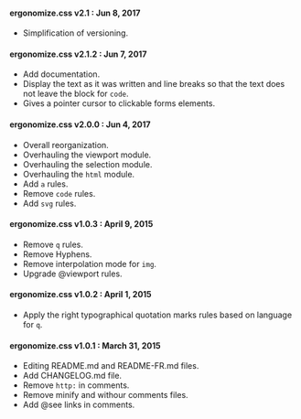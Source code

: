 #### ergonomize.css v2.1 : Jun 8, 2017

* Simplification of versioning.

#### ergonomize.css v2.1.2 : Jun 7, 2017

* Add documentation.
* Display the text as it was written and line breaks so that the text does not leave the block for `code`.
* Gives a pointer cursor to clickable forms elements.

#### ergonomize.css v2.0.0 : Jun 4, 2017

* Overall reorganization.
* Overhauling the viewport module.
* Overhauling the selection module.
* Overhauling the `html` module.
* Add `a` rules.
* Remove `code` rules.
* Add `svg` rules.

#### ergonomize.css v1.0.3 : April 9, 2015

* Remove `q` rules.
* Remove Hyphens.
* Remove interpolation mode for `img`.
* Upgrade @viewport rules.

#### ergonomize.css v1.0.2 : April 1, 2015

* Apply the right typographical quotation marks rules based on language for `q`.

#### ergonomize.css v1.0.1 : March 31, 2015

* Editing README.md and README-FR.md files.
* Add CHANGELOG.md file.
* Remove `http:` in comments.
* Remove minify and withour comments files.
* Add @see links in comments.
